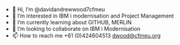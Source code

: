 - 👋 Hi, I’m @davidandrewwood7cfmeu
- 👀 I’m interested in IBM i modernisation and Project Management 
- 🌱 I’m currently learning about GITHUB, MERLIN
- 💞️ I’m looking to collaborate on IBM i Modernisation
- 📫 How to reach me +61 (0)424604513 dwood@cfmeu.org

<!---
davidandrewwood7cfmeu/davidandrewwood7cfmeu is a ✨ special ✨ repository because its `README.md` (this file) appears on your GitHub profile.
You can click the Preview link to take a look at your changes.
--->
